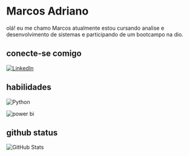 # Marcos Adriano 
olá! eu me chamo Marcos atualmente estou cursando analise e desenvolvimento de sistemas e participando de um bootcampo na dio.

## conecte-se comigo 
[![LinkedIn](https://img.shields.io/badge/LinkedIn-000?style=for-the-badge&logo=linkedin&logoColor=0E76A8)](https://www.linkedin.com/in/marcos-adriano-8b589825b/)

## habilidades 
![Python](https://img.shields.io/badge/Python-000?style=for-the-badge&logo=python)

![power bi](https://img.shields.io/badge/Python-000?style=for-the-badge&logo=powerbi)
## github status
![GitHub Stats](https://github-readme-stats.vercel.app/api?username=markc137&theme=transparent&bg_color=000&border_color=30A3DC&show_icons=true&icon_color=30A3DC&title_color=E94D5F&text_color=FFF)
##